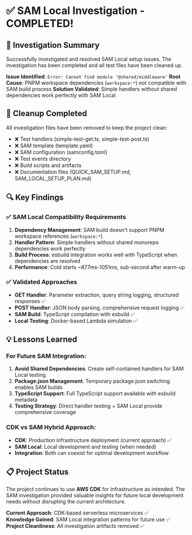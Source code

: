 # ✅ SAM Local Investigation - COMPLETED! 

## 🎉 Investigation Summary

Successfully investigated and resolved SAM Local setup issues. The investigation has been completed and all test files have been cleaned up.

**Issue Identified**: `Error: Cannot find module '@shared/middleware'`
**Root Cause**: PNPM workspace dependencies (`workspace:*`) not compatible with SAM build process
**Solution Validated**: Simple handlers without shared dependencies work perfectly with SAM Local

## 🧹 Cleanup Completed

All investigation files have been removed to keep the project clean:
- ❌ Test handlers (simple-test-get.ts, simple-test-post.ts) 
- ❌ SAM template (template.yaml)
- ❌ SAM configuration (samconfig.toml)
- ❌ Test events directory
- ❌ Build scripts and artifacts
- ❌ Documentation files (QUICK_SAM_SETUP.md, SAM_LOCAL_SETUP_PLAN.md)

## 🔍 Key Findings

### ✅ SAM Local Compatibility Requirements
1. **Dependency Management**: SAM build doesn't support PNPM workspace references (`workspace:*`)
2. **Handler Pattern**: Simple handlers without shared monorepo dependencies work perfectly
3. **Build Process**: esbuild integration works well with TypeScript when dependencies are resolved
4. **Performance**: Cold starts ~877ms-1051ms, sub-second after warm-up

### ✅ Validated Approaches
- **GET Handler**: Parameter extraction, query string logging, structured responses ✅
- **POST Handler**: JSON body parsing, comprehensive request logging ✅  
- **SAM Build**: TypeScript compilation with esbuild ✅
- **Local Testing**: Docker-based Lambda simulation ✅

## 💡 Lessons Learned

### For Future SAM Integration:
1. **Avoid Shared Dependencies**: Create self-contained handlers for SAM Local testing
2. **Package.json Management**: Temporary package.json switching enables SAM builds
3. **TypeScript Support**: Full TypeScript support available with esbuild metadata
4. **Testing Strategy**: Direct handler testing + SAM Local provide comprehensive coverage

### CDK vs SAM Hybrid Approach:
- **CDK**: Production infrastructure deployment (current approach) ✅
- **SAM Local**: Local development and testing (when needed)
- **Integration**: Both can coexist for optimal development workflow

## 📋 Project Status

The project continues to use **AWS CDK** for infrastructure as intended. The SAM investigation provided valuable insights for future local development needs without disrupting the current architecture.

**Current Approach**: CDK-based serverless microservices ✅  
**Knowledge Gained**: SAM Local integration patterns for future use ✅  
**Project Cleanliness**: All investigation artifacts removed ✅